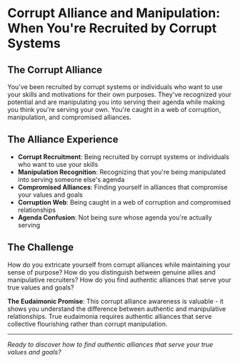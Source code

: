 # Corrupt Alliance and Manipulation: When You're Recruited by Corrupt Systems

## The Corrupt Alliance
You've been recruited by corrupt systems or individuals who want to use your skills and motivations for their own purposes. They've recognized your potential and are manipulating you into serving their agenda while making you think you're serving your own. You're caught in a web of corruption, manipulation, and compromised alliances.

## The Alliance Experience
- **Corrupt Recruitment**: Being recruited by corrupt systems or individuals who want to use your skills
- **Manipulation Recognition**: Recognizing that you're being manipulated into serving someone else's agenda
- **Compromised Alliances**: Finding yourself in alliances that compromise your values and goals
- **Corruption Web**: Being caught in a web of corruption and compromised relationships
- **Agenda Confusion**: Not being sure whose agenda you're actually serving

## The Challenge
How do you extricate yourself from corrupt alliances while maintaining your sense of purpose? How do you distinguish between genuine allies and manipulative recruiters? How do you find authentic alliances that serve your true values and goals?

**The Eudaimonic Promise**: This corrupt alliance awareness is valuable - it shows you understand the difference between authentic and manipulative relationships. True eudaimonia requires authentic alliances that serve collective flourishing rather than corrupt manipulation.

---

*Ready to discover how to find authentic alliances that serve your true values and goals?*
